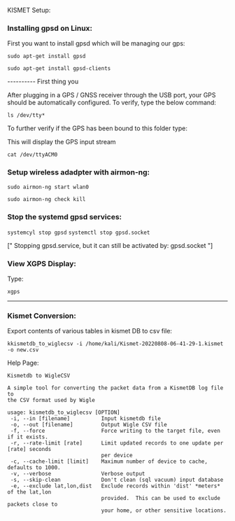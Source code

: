 
KISMET Setup:

### Installing gpsd on Linux:

First you want to install gpsd which will be managing our gps:

``` sudo apt-get install gpsd ```

``` sudo apt-get install gpsd-clients ```

---------- First thing you


After plugging in a GPS / GNSS receiver through the USB port, your GPS should be automatically configured. To verify, type the below command:

``` ls /dev/tty* ```

To further verify if the GPS has been bound to this folder type:

This will display the GPS input stream

``` cat /dev/ttyACM0 ```

### Setup wireless adadpter with airmon-ng:

``` sudo airmon-ng start wlan0 ```

``` sudo airmon-ng check kill ```

### Stop the systemd gpsd services:

``` systemcyl stop gpsd ```
``` systemctl stop gpsd.socket ```

["  Stopping gpsd.service, but it can still be activated by: gpsd.socket  "]




### View XGPS Display:

Type:

``` xgps ```





* * *


### Kismet Conversion:

Export contents of various tables in kismet DB to csv file:

``` kkismetdb_to_wiglecsv -i /home/kali/Kismet-20220808-06-41-29-1.kismet -o new.csv ```

Help Page:

```
Kismetdb to WigleCSV

A simple tool for converting the packet data from a KismetDB log file to
the CSV format used by Wigle

usage: kismetdb_to_wiglecsv [OPTION]
 -i, --in [filename]          Input kismetdb file
 -o, --out [filename]         Output Wigle CSV file
 -f, --force                  Force writing to the target file, even if it exists.
 -r, --rate-limit [rate]      Limit updated records to one update per [rate] seconds
                              per device
 -c, --cache-limit [limit]    Maximum number of device to cache, defaults to 1000.
 -v, --verbose                Verbose output
 -s, --skip-clean             Don't clean (sql vacuum) input database
 -e, --exclude lat,lon,dist   Exclude records within 'dist' *meters* of the lat,lon
                              provided.  This can be used to exclude packets close to
                              your home, or other sensitive locations.

```









